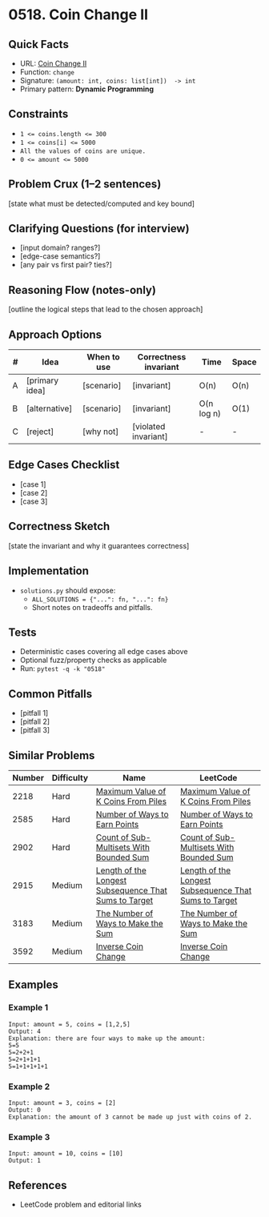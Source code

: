 # 0518. Coin Change II

## Quick Facts

- URL: [Coin Change II](https://leetcode.com/problems/coin-change-ii/)
- Function: `change`
- Signature: `(amount: int, coins: list[int])  -> int`
- Primary pattern: **Dynamic Programming**

## Constraints

- `1 <= coins.length <= 300`
- `1 <= coins[i] <= 5000`
- `All the values of coins are unique.`
- `0 <= amount <= 5000`

## Problem Crux (1–2 sentences)

[state what must be detected/computed and key bound]

## Clarifying Questions (for interview)

- [input domain? ranges?]
- [edge-case semantics?]
- [any pair vs first pair? ties?]

## Reasoning Flow (notes-only)

[outline the logical steps that lead to the chosen approach]

## Approach Options

| #   | Idea           | When to use | Correctness invariant | Time       | Space |
| --- | -------------- | ----------- | --------------------- | ---------- | ----- |
| A   | [primary idea] | [scenario]  | [invariant]           | O(n)       | O(n)  |
| B   | [alternative]  | [scenario]  | [invariant]           | O(n log n) | O(1)  |
| C   | [reject]       | [why not]   | [violated invariant]  | -          | -     |

## Edge Cases Checklist

- [case 1]
- [case 2]
- [case 3]

## Correctness Sketch

[state the invariant and why it guarantees correctness]

## Implementation

- `solutions.py` should expose:
    - `ALL_SOLUTIONS = {"...": fn, "...": fn}`
    - Short notes on tradeoffs and pitfalls.

## Tests

- Deterministic cases covering all edge cases above
- Optional fuzz/property checks as applicable
- Run: `pytest -q -k "0518"`

## Common Pitfalls

- [pitfall 1]
- [pitfall 2]
- [pitfall 3]

## Similar Problems

| Number | Difficulty | Name                                                                                                                             | LeetCode                                                                                                                                      |
| ------ | ---------- | -------------------------------------------------------------------------------------------------------------------------------- | --------------------------------------------------------------------------------------------------------------------------------------------- |
| 2218   | Hard       | [Maximum Value of K Coins From Piles](../2218-maximum-value-of-k-coins-from-piles/readme.md)                                     | [Maximum Value of K Coins From Piles](https://leetcode.com/problems/maximum-value-of-k-coins-from-piles/)                                     |
| 2585   | Hard       | [Number of Ways to Earn Points](../2585-number-of-ways-to-earn-points/readme.md)                                                 | [Number of Ways to Earn Points](https://leetcode.com/problems/number-of-ways-to-earn-points/)                                                 |
| 2902   | Hard       | [Count of Sub-Multisets With Bounded Sum](../2902-count-of-sub-multisets-with-bounded-sum/readme.md)                             | [Count of Sub-Multisets With Bounded Sum](https://leetcode.com/problems/count-of-sub-multisets-with-bounded-sum/)                             |
| 2915   | Medium     | [Length of the Longest Subsequence That Sums to Target](../2915-length-of-the-longest-subsequence-that-sums-to-target/readme.md) | [Length of the Longest Subsequence That Sums to Target](https://leetcode.com/problems/length-of-the-longest-subsequence-that-sums-to-target/) |
| 3183   | Medium     | [The Number of Ways to Make the Sum](../3183-the-number-of-ways-to-make-the-sum/readme.md)                                       | [The Number of Ways to Make the Sum](https://leetcode.com/problems/the-number-of-ways-to-make-the-sum/)                                       |
| 3592   | Medium     | [Inverse Coin Change](../3592-inverse-coin-change/readme.md)                                                                     | [Inverse Coin Change](https://leetcode.com/problems/inverse-coin-change/)                                                                     |

## Examples

### Example 1

```text
Input: amount = 5, coins = [1,2,5]
Output: 4
Explanation: there are four ways to make up the amount:
5=5
5=2+2+1
5=2+1+1+1
5=1+1+1+1+1
```

### Example 2

```text
Input: amount = 3, coins = [2]
Output: 0
Explanation: the amount of 3 cannot be made up just with coins of 2.
```

### Example 3

```text
Input: amount = 10, coins = [10]
Output: 1
```

## References

- LeetCode problem and editorial links
